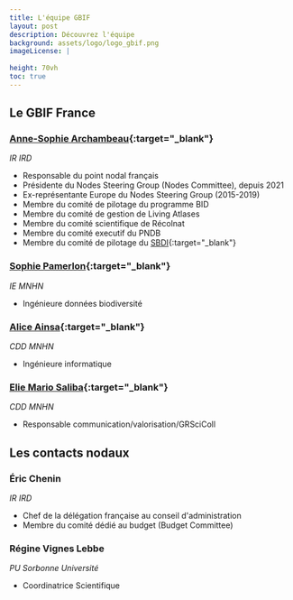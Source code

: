 ```yaml
---
title: L'équipe GBIF
layout: post
description: Découvrez l'équipe 
background: assets/logo/logo_gbif.png
imageLicense: |
  
height: 70vh
toc: true
---
```

<style> .feature-img img {background-color: white; object-fit: contain }> </style>
## Le GBIF France

### [Anne-Sophie Archambeau](https://www.patrinat.fr/fr/annuaire/anne-sophie-archambeau-6077){:target="_blank"}
_IR IRD_
- Responsable du point nodal français 
- Présidente du Nodes Steering Group (Nodes Committee), depuis 2021
- Ex-représentante Europe du Nodes Steering Group (2015-2019)
- Membre du comité de pilotage du programme BID
- Membre du comité de gestion de Living Atlases
- Membre du comité scientifique de Récolnat 
- Membre du comité executif du PNDB
- Membre du comité de pilotage du [SBDI](https://biodiversitydata.se/){:target="_blank"}


### [Sophie Pamerlon](https://www.patrinat.fr/fr/annuaire/sophie-pamerlon-6148){:target="_blank"}
_IE MNHN_
- Ingénieure données biodiversité

### [Alice Ainsa](https://isyeb.mnhn.fr/fr/annuaire/alice-ainsa-9568){:target="_blank"}
_CDD MNHN_
- Ingénieure informatique

### [Elie Mario Saliba](https://www.patrinat.fr/fr/annuaire/elie-saliba-7239){:target="_blank"}
_CDD MNHN_
- Responsable communication/valorisation/GRSciColl

## Les contacts nodaux

### Éric Chenin
_IR IRD_
- Chef de la délégation française au conseil d'administration
- Membre du comité dédié au budget (Budget Committee)

### Régine Vignes Lebbe
_PU Sorbonne Université_
- Coordinatrice Scientifique


